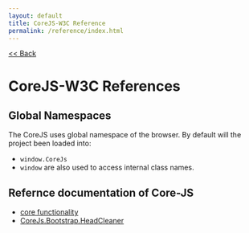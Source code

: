 ```yaml
---
layout: default
title: CoreJS-W3C Reference
permalink: /reference/index.html
---
```

[<< Back](#)

# CoreJS-W3C References

## Global Namespaces
The CoreJS uses global namespace of the browser. By default will
the project been loaded into:

* `window.CoreJs`
* `window` are also used to access internal class names.

## Refernce documentation of Core-JS

* [core functionality](reference/core.html)
* [CoreJs.Bootstrap.HeadCleaner](reference/HeadCleaner.html)
